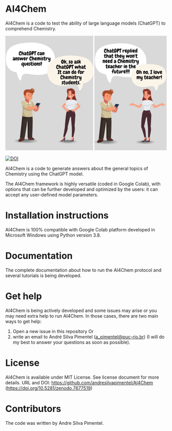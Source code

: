 # AI4Chem
AI4Chem is a code to test the ability of large language models (ChatGPT) to comprehend Chemistry.

<img src="Can ChatGPT answer Chemistry questions.jpg" alt="drawing" width="600"/>

[![DOI](https://zenodo.org/badge/606507245.svg)](https://zenodo.org/badge/latestdoi/606507245)

AI4Chem is a code to generate answers about the general topics of Chemistry using the ChatGPT model.

The AI4Chem framework is highly versatile (coded in Google Colab), with options that can be further developed and optimized by the users: it can accept any user-defined model parameters.

# Installation instructions

AI4Chem is 100% compatible with Google Colab platform developed in Microsoft Windows using Python version 3.8.

# Documentation

The complete documentation about how to run the AI4Chem protocol and several tutorials is being developed.

# Get help

AI4Chem is being actively developed and some issues may arise or you may need extra help to run AI4Chem. In those cases, there are two main ways to get help:

1) Open a new issue in this repository
Or 
2) write an email to André Silva Pimentel (a_pimentel@puc-rio.br) (I will do my best to answer your questions as soon as possible).

# License

AI4Chem is available under MIT License. See license document for more details. URL and DOI: https://github.com/andresilvapimentel/AI4Chem (https://doi.org/10.5281/zenodo.7677519)

# Contributors

The code was written by Andre Silva Pimentel.

